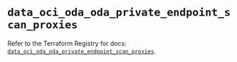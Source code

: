# `data_oci_oda_oda_private_endpoint_scan_proxies`

Refer to the Terraform Registry for docs: [`data_oci_oda_oda_private_endpoint_scan_proxies`](https://registry.terraform.io/providers/hashicorp/oci/7.19.0/docs/data-sources/oda_oda_private_endpoint_scan_proxies).

